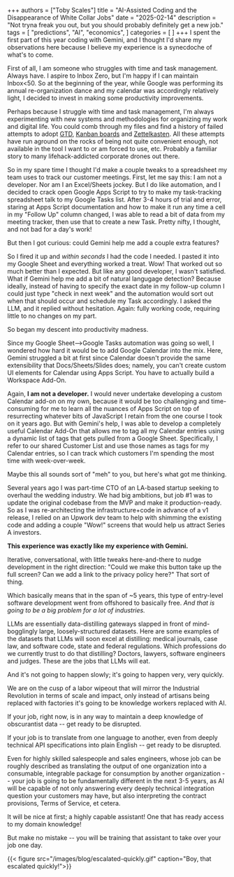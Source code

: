 +++
authors = ["Toby Scales"]
title = "AI-Assisted Coding and the Disappearance of White Collar Jobs"
date = "2025-02-14"
description = "Not tryna freak you out, but you should probably definitely get a new job."
tags = [
    "predictions",
    "AI",
    "economics",
]
categories = [
]
+++
I spent the first part of this year coding with Gemini, and I thought I'd share my observations here because I believe my experience is a synecdoche of what's to come. 

First of all, I am someone who struggles with time and task management. Always have. I aspire to Inbox Zero, but I'm happy if I can maintain Inbox<50. So at the beginning of the year, while Google was performing its annual re-organization dance and my calendar was accordingly relatively light, I decided to invest in making some productivity improvements.

Perhaps because I struggle with time and task management, I'm always experimenting with new systems and methodologies for organizing my work and digital life. You could comb through my files and find a history of failed attempts to adopt [GTD](https://gettingthingsdone.com/), [Kanban boards](https://kanbantool.com/kanban-board) and [Zettelkasten](https://zettelkasten.de/overview/). All these attempts have run aground on the rocks of being not quite convenient enough, not available in the tool I want to or am forced to use, etc. Probably a familiar story to many lifehack-addicted corporate drones out there.

So in my spare time I thought I'd make a couple tweaks to a spreadsheet my team uses to track our customer meetings. First, let me say this: I am not a developer. Nor am I an Excel/Sheets jockey. But I do like automation, and I decided to crack open Google Apps Script to try to make my task-tracking spreadsheet talk to my Google Tasks list. After 3-4 hours of trial and error, staring at Apps Script documentation and how to make it run any time a cell in my "Follow Up" column changed, I was able to read a bit of data from my meeting tracker, then use that to create a new Task. Pretty nifty, I thought, and not bad for a day's work!

But then I got curious: could Gemini help me add a couple extra features? 

So I fired it up and *within seconds* I had the code I needed. I pasted it into my Google Sheet and everything worked a treat. Wow! That worked out so much better than I expected. But like any good developer, I wasn't satisfied. What if Gemini help me add a bit of natural langugage detection? Because ideally, instead of having to specify the exact date in my follow-up column I could just type "check in next week" and the automation would sort out when that should occur and schedule my Task accordingly. I asked the LLM, and it replied without hesitation. Again: fully working code, requiring little to no changes on my part. 

So began my descent into productivity madness. 

Since my Google Sheet-->Google Tasks automation was going so well, I wondered how hard it would be to add Google Calendar into the mix. Here, Gemini struggled a bit at first since Calendar doesn't provide the same extensibility that Docs/Sheets/Slides does; namely, you can't create custom UI elements for Calendar using Apps Script. You have to actually build a Workspace Add-On.

Again, **I am not a developer.** I would never undertake developing a custom Calendar add-on on my own, because it would be too challenging and time-consuming for me to learn all the nuances of Apps Script on top of resurrecting whatever bits of JavaScript I retain from the one course I took on it years ago. But with Gemini's help, I was able to develop a completely useful Calendar Add-On that allows me to tag all my Calendar entries using a dynamic list of tags that gets pulled from a Google Sheet. Specifically, I refer to our shared Customer List and use those names as tags for my Calendar entries, so I can track which customers I'm spending the most time with week-over-week.

Maybe this all sounds sort of "meh" to you, but here's what got me thinking.

Several years ago I was part-time CTO of an LA-based startup seeking to overhaul the wedding industry. We had big ambitions, but job #1 was to update the original codebase from the MVP and make it production-ready. So as I was re-architecting the infrastructure+code in advance of a v1 release, I relied on an Upwork dev team to help with shimming the existing code and adding a couple "Wow!" screens that would help us attract Series A investors. 

**This experience was exactly like my experience with Gemini.**

Iterative, conversational, with little tweaks here-and-there to nudge development in the right direction: "Could we make this button take up the full screen? Can we add a link to the privacy policy here?" That sort of thing. 

Which basically means that in the span of ~5 years, this type of entry-level software development went from offshored to basically free. _And that is going to be a big problem for a lot of industries._

LLMs are essentially data-distilling gateways slapped in front of mind-bogglingly large, loosely-structured datasets. Here are some examples of the datasets that LLMs will soon excel at distilling: medical journals, case law, and software code, state and federal regulations. Which professions do we currently trust to do that distilling? Doctors, lawyers, software engineers and judges. These are the jobs that LLMs will eat. 

And it's not going to happen slowly; it's going to happen very, very quickly.

We are on the cusp of a labor wipeout that will mirror the Industrial Revolution in terms of scale and impact, only instead of artisans being replaced with factories it's going to be knowledge workers replaced with AI. 

If your job, right now, is in any way to maintain a deep knowledge of obscurantist data -- get ready to be disrupted.

If your job is to translate from one language to another, even from deeply technical API specifications into plain English -- get ready to be disrupted.

Even for highly skilled salespeople and sales engineers, whose job can be roughly described as translating the output of one organization into a consumable, integrable package for consumption by another organization -- your job is going to be fundamentally different in the next 3-5 years, as AI will be capable of not only answering every deeply technical integration question your customers may have, but also interpreting the contract provisions, Terms of Service, et cetera. 

It will be nice at first; a highly capable assistant! One that has ready access to my domain knowledge! 

But make no mistake -- you will be training that assistant to take over your job one day. 

{{< figure src="/images/blog/escalated-quickly.gif" caption="Boy, that escalated quickly!">}}

